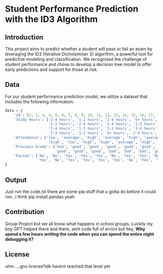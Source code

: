 # Student Performance Prediction with the ID3 Algorithm

## Introduction

This project aims to predict whether a student will pass or fail an exam by leveraging the ID3 (Iterative Dichotomiser 3) algorithm, a powerful tool for predictive modeling and classification. We recognized the challenge of student performance and chose to develop a decision tree model to offer early predictions and support for those at risk.

## Data
For our student performance prediction model, we utilize a dataset that includes the following information:

```python
data = {
    'id': [1, 2, 3, 4, 5, 6, 7, 8, 9, 10, 11, 12, 13, 14, 15, 16, 17, 18, 19, 20],
    'Study Hours': ['2-4 hours', '1-2 hours', '2-4 hours', '5+ hours', '5+ hours',
                    '1-2 hours', '2-4 hours', '2-4 hours', '1-2 hours', '5+ hours',
                    '2-4 hours', '1-2 hours', '1-2 hours', '2-4 hours', '1-2 hours',
                    '2-4 hours', '1-2 hours', '5+ hours', '2-4 hours', '2-4 hours'],
    'Attendance': ['low', 'average', 'high', 'average', 'high', 'average', 'high', 'high', 'average', 'low',
                    'high', 'low', 'high', 'high', 'average', 'high', 'low', 'high', 'high', 'low'],
    'Previous Grade': ['bad', 'good', 'good', 'good', 'good', 'good', 'good', 'bad', 'bad', 'bad',
                       'good', 'good', 'good', 'bad', 'bad', 'bad', 'good', 'good', 'bad', 'bad'],
    'Passed': ['No', 'No', 'Yes', 'Yes', 'Yes', 'No', 'Yes', 'Yes', 'No', 'Yes',
               'Yes', 'No', 'Yes', 'Yes', 'Yes', 'Yes', 'No', 'Yes', 'Yes', 'Yes']
} 
```

## Output
Just run the code,lol
there are some pip stuff that u gotta do before it could run...i think pip install pandas yeah 

## Contribution
Group Project but we all know what happens in school groups. Luckily my boy GPT helped there and there, sent code full of errors but hey, **Why spend a few hours writing the code when you can spend the entire night debugging it?**

## License
uhm.....gnu license?idk havent reached that level yet
